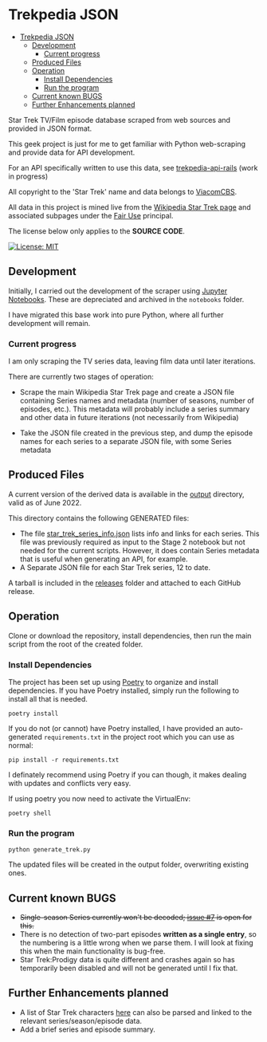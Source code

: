 # Trekpedia JSON

- [Trekpedia JSON](#trekpedia-json)
  - [Development](#development)
    - [Current progress](#current-progress)
  - [Produced Files](#produced-files)
  - [Operation](#operation)
    - [Install Dependencies](#install-dependencies)
    - [Run the program](#run-the-program)
  - [Current known BUGS](#current-known-bugs)
  - [Further Enhancements planned](#further-enhancements-planned)

Star Trek TV/Film episode database scraped from web sources and provided in JSON
format.

This geek project is just for me to get familiar with Python web-scraping and
provide data for API development.

For an API specifically written to use this data, see
[trekpedia-api-rails][trekpedia-api-rails] (work in progress)

All copyright to the 'Star Trek' name and data belongs to
[ViacomCBS][viacomcbs].

All data in this project is mined live from the [Wikipedia Star Trek page][wst]
and associated subpages under the [Fair Use][fup] principal.

The license below only applies to the **SOURCE CODE**.

[![License: MIT](https://img.shields.io/badge/License-MIT-yellow.svg)](https://opensource.org/licenses/MIT)

## Development

Initially, I carried out the development of the scraper using [Jupyter
Notebooks][jupyter]. These are depreciated and archived in the `notebooks`
folder.

I have migrated this base work into pure Python, where all further development
will remain.

### Current progress

I am only scraping the TV series data, leaving film data until later iterations.

There are currently two stages of operation:

- Scrape the main Wikipedia Star Trek page and create a JSON file containing
  Series names and metadata (number of seasons, number of episodes, etc.). This
  metadata will probably include a series summary and other data in future
  iterations (not necessarily from Wikipedia)

- Take the JSON file created in the previous step, and dump the episode names
  for each series to a separate JSON file, with some Series metadata

## Produced Files

A current version of the derived data is available in the [output](output)
directory, valid as of June 2022.

This directory contains the following GENERATED files:

- The file [star_trek_series_info.json](output/star_trek_series_info.json) lists
  info and links for each series. This file was previously required as input to
  the Stage 2 notebook but not needed for the current scripts. However,
  it does contain Series metadata that is useful when generating an API, for
  example.
- A Separate JSON file for each Star Trek series, 12 to date.

A tarball is included in the [releases](releases) folder and attached to each
GitHub release.

## Operation

Clone or download the repository, install dependencies, then run the main script
from the root of the created folder.

### Install Dependencies

The project has been set up using [Poetry](https://python-poetry.org/) to
organize and install dependencies. If you have Poetry installed, simply run the
following to install all that is needed.

```console
poetry install
```

If you do not (or cannot) have Poetry installed, I have provided an
auto-generated `requirements.txt` in the project root which you can use as
normal:

```console
pip install -r requirements.txt
```

I definately recommend using Poetry if you can though, it makes dealing with
updates and conflicts very easy.

If using poetry you now need to activate the VirtualEnv:

```console
poetry shell
```

### Run the program

```console
python generate_trek.py
```

The updated files will be created in the output folder, overwriting existing
ones.

## Current known BUGS

- ~~Single-season Series currently won't be decoded; [issue #7][i7] is open for
  this.~~
- There is no detection of two-part episodes **written as a single entry**, so
  the numbering is a little wrong when we parse them. I will look at fixing this
  when the main functionality is bug-free.
- Star Trek:Prodigy data is quite different and crashes again so has temporarily
  been disabled and will not be generated until I fix that.

## Further Enhancements planned

- A list of Star Trek characters [here][st-char] can also be parsed and linked
to the relevant series/season/episode data.
- Add a brief series and episode summary.

[viacomcbs]:https://www.viacomcbs.com
[wst]: https://en.wikipedia.org/wiki/Star_Trek
[st-char]: https://en.wikipedia.org/wiki/List_of_Star_Trek_characters
[fup]: https://en.wikipedia.org/wiki/Fair_use#Text_and_data_mining
[jupyter]: https://jupyter.org/
[trekpedia-api-rails]: https://github.com/gnramsay/trekpedia-api-rails

[i7]: https://github.com/gnramsay/trekpedia/issues/7
